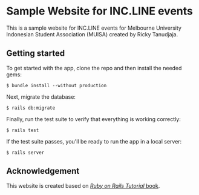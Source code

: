 # Sample Website for INC.LINE events

This is a sample website for INC.LINE events for Melbourne University Indonesian Student Association (MUISA) created by Ricky Tanudjaja.

## Getting started

To get started with the app, clone the repo and then install the needed gems:

```
$ bundle install --without production
```

Next, migrate the database:

```
$ rails db:migrate
```

Finally, run the test suite to verify that everything is working correctly:

```
$ rails test
```

If the test suite passes, you'll be ready to run the app in a local server:

```
$ rails server
```

## Acknowledgement

This website is created based on [*Ruby on Rails Tutorial* book](http://www.railstutorial.org/book).